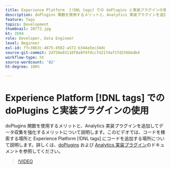 ```yaml
---
title: Experience Platform  [!DNL tags] での doPlugins と実装プラグインの使用
description: doPlugins 関数を使用するメリットと、Analytics 実装プラグインを追加してデータ収集を強化するメリットについて説明します。
feature: Tags
topics: Development
thumbnail: 28772.jpg
kt: 3594
role: Developer, Data Engineer
level: Beginner
exl-id: ffc3863c-4875-4502-a572-b344a5ec34dc
source-git-commit: 2d758e03110f8a9f4fdccfd2174af1fd256bbdb4
workflow-type: ht
source-wordcount: '82'
ht-degree: 100%

---
```


# Experience Platform [!DNL tags] での doPlugins と実装プラグインの使用

doPlugins 関数を使用するメリットと、Analytics 実装プラグインを追加してデータ収集を強化するメリットについて説明します。このビデオでは、コードを検索する場所と Experience Platform [!DNL tags] にコードを追加する場所について説明します。詳しくは、[doPlugins](https://experienceleague.adobe.com/docs/analytics/implementation/vars/functions/doplugins.html?lang=ja) および [Analytics 実装プラグイン](https://experienceleague.adobe.com/docs/analytics/implementation/vars/plugins/impl-plugins.html?lang=ja)のドキュメントを参照してください。

>[!VIDEO](https://video.tv.adobe.com/v/28772/?quality=12&learn=on)
